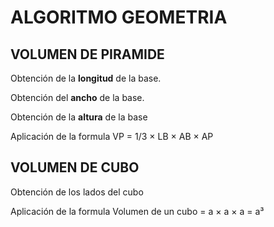 # ALGORITMO GEOMETRIA
## VOLUMEN DE PIRAMIDE
Obtención de la **longitud** de la base. 

Obtención del **ancho** de la base.  

Obtención de la **altura** de la base  

Aplicación de la formula VP = 1/3 × LB × AB × AP  

## VOLUMEN DE CUBO
Obtención de los lados del cubo 

Aplicación de la formula Volumen de un cubo = a × a × a = a³
